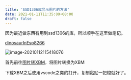 ```yaml
---
title: 'SSD1306库显示图片的方法'
date: 2021-01-11T11:35:00+08:00
draft: false
---
```

因为最近做东西有用到ssd1306的库，所以顺手在这里做笔记。

[dinosaurInEsp8266](https://github.com/asjdf/dinosaurInEsp8266)



![image-20210112115418076](https://i.loli.net/2021/01/12/3M7ZFrDqubOi1o5.png)

首先前往[图片转XBM](https://www.online-utility.org/image/convert/to/XBM)，将图片转换为XBM

下载XBM之后使用vscode之类的打开，复制黏贴一把梭就好了。